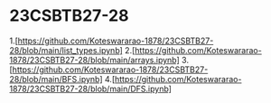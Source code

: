 # 23CSBTB27-28
1.[https://github.com/Koteswararao-1878/23CSBTB27-28/blob/main/list_types.ipynb]
2.[https://github.com/Koteswararao-1878/23CSBTB27-28/blob/main/arrays.ipynb]
3.[https://github.com/Koteswararao-1878/23CSBTB27-28/blob/main/BFS.ipynb]
4.[https://github.com/Koteswararao-1878/23CSBTB27-28/blob/main/DFS.ipynb]
